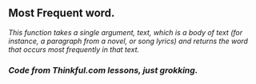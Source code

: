 ## Most Frequent word.

*This function takes a single argument, text, which is a body of text (for instance, a paragraph from a novel, or song lyrics) and returns the word that occurs most frequently in that text.*

### *Code from Thinkful.com lessons, just grokking.*
